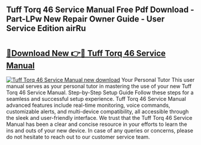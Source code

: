 ## Tuff Torq 46 Service Manual Free Pdf Download - Part-LPw New Repair Owner Guide - User Service Edition airRu

# <h2><a href="http://bc60074.oget.top/?id=Tuff+Torq+46+Service+Manual">🔗Download New 👉🔴 Tuff Torq 46 Service Manual</a></h2>

[![Tuff Torq 46 Service Manual new download](https://i.imgur.com/5g1atiW.png)](http://bc60074.oget.top/?id=Tuff+Torq+46+Service+Manual)
Your Personal Tutor This user manual serves as your personal tutor in mastering the use of your new Tuff Torq 46 Service Manual. Step-by-Step Setup Guide Follow these steps for a seamless and successful setup experience. Tuff Torq 46 Service Manual advanced features include real-time monitoring, voice commands, customizable alerts, and multi-device compatibility, all accessible through the sleek and user-friendly interface. We trust that the Tuff Torq 46 Service Manual has been a clear and concise resource in your efforts to learn the ins and outs of your new device. In case of any queries or concerns, please do not hesitate to reach out to our customer service team.
